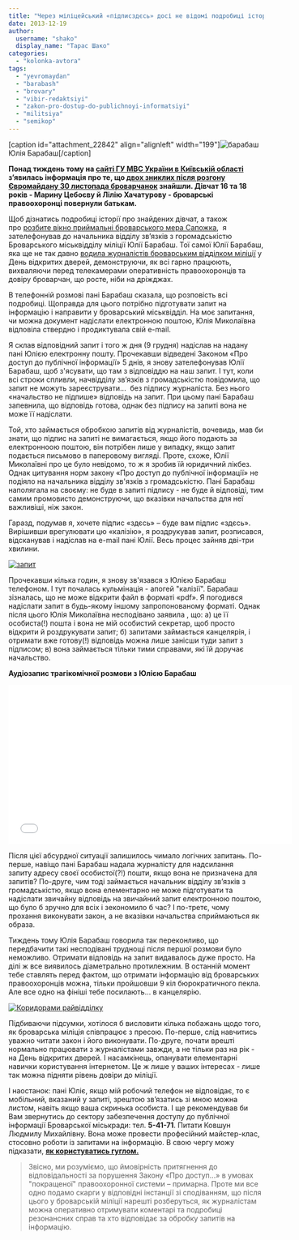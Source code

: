 ```yaml
---
title: "Через міліцейський «підписздєсь» досі не відомі подробиці історії про знайдених броварчанок"
date: 2013-12-19
author: 
  username: "shako"
  display_name: "Тарас Шако"
categories: 
  - "kolonka-avtora"
tags: 
  - "yevromaydan"
  - "barabash"
  - "brovary"
  - "vibir-redaktsiyi"
  - "zakon-pro-dostup-do-publichnoyi-informatsiyi"
  - "militsiya"
  - "semikop"
---
```


\[caption id="attachment\_22842" align="alignleft" width="199"\]![барабаш](https://mpz.brovary.org/wp-content/uploads/2013/12/barabash.jpg) Юлія Барабаш\[/caption\]

**Понад тиждень тому на [сайті ГУ МВС України в Київській області](https://mvs.gov.ua/mvs/control/kyivska/uk/publish/article/94975) з’явилась інформація про те, що [двох зниклих після розгону Євромайдану 30 листопада броварчанок](https://mpz.brovary.org/sered-zniklih-bezvisti-pislya-rozgonu-yevromaydanu-dvi-brovarchanki/) знайшли. Дівчат 16 та 18 років - Марину Цебоєву й Лілію Хачатурову - броварські правоохоронці повернули батькам.**

Щоб дізнатись подробиці історії про знайдених дівчат, а також про [розбите вікно приймальні броварського мера Сапожка](https://mpz.brovary.org/sogodni-vnochi-htos-rozbiv-vikno-u-kabineti-mera-brovariv-sapozhka/),  я зателефонував до начальника відділу зв’язків з горомадськістю Броварського міськвідділу міліції Юлії Барабаш. Тої самої Юлії Барабаш, яка ще не так давно [водила журналістів броварським відділком міліції](https://mpz.brovary.org/brovarski-strazhi-poryadku-proveli-gromadskist-ta-zmi-koridorami-rayviddilku/) у День відкритих дверей, демонструючи, як всі гарно працюють, вихваляючи перед телекамерами оперативність правоохоронців та довіру броварчан, що росте, ніби на дріжджах.

В телефонній розмові пані Барабаш сказала, що розповість всі подробиці. Щоправда для цього потрібно підготувати запит на інформацію і направити у броварський міськвідділ. На моє запитання, чи можна документ надіслати електронною поштою, Юлія Миколаївна відповіла ствердно і продиктувала свій e-mail.

Я склав відповідний запит і того ж дня (9 грудня) надіслав на надану пані Юлією електронну пошту. Прочекавши відведені Законом «Про доступ до публічної інформації» 5 днів, я знову зателефонував Юлії Барабаш, щоб з'ясувати, що там з відповіддю на наш запит. І тут, коли всі строки спливли, начвідділу зв’язків з громадськістю повідомила, що запит не можуть зареєструвати...  без підпису журналіста. Без нього «начальство не підпише» відповідь на запит. При цьому пані Барабаш запевнила, що відповідь готова, однак без підпису на запиті вона не може її надіслати.

Той, хто займається обробкою запитів від журналістів, вочевидь, мав би знати, що підпис на запиті не вимагається, якщо його подають за електронноою поштою, він потрібен лише у випадку, якщо запит подається письмово в паперовому вигляді. Проте, схоже, Юлії Миколаївні про це було невідомо, то ж я зробив їй юридичний лікбез. Однак цитування норм закону «Про доступ до публічної інформації» не подіяло на начальника відділу зв'язків з громадськістю. Пані Барабаш наполягала на своєму: не буде в запиті підпису - не буде й відповіді, тим самим промовисто демонструючи, що вказівки начальства для неї важливіші, ніж закон.

Гаразд, подумав я, хочете підпис «здєсь» – буде вам підпис «здєсь». Вирішивши врегулювати цю «калізію», я роздрукував запит, розписався, відсканував і надіслав на e-mail пані Юлії. Весь процес зайняв дві-три хвилини.

[![запит](https://mpz.brovary.org/wp-content/uploads/2013/12/zapit.jpg)](https://mpz.brovary.org/wp-content/uploads/2013/12/zapit.jpg)

Прочекавши кілька годин, я знову зв'язався з Юлією Барабаш телефоном. І тут почалась кульмінація - апогей "калізії". Барабаш зізналась, що не може відкрити файл в форматі «pdf». Я погодився надіслати запит в будь-якому іншому запропонованому форматі. Однак після цього Юлія Миколаївна несподівано заявила , що: а) це її особиста(!) пошта і вона не мій особистий секретар, щоб просто відкрити й роздрукувати запит; б) запитами займається канцелярія, і отримати вже готову(!) відповідь можна лише занісши туди запит з підписом; в) вона займається тільки тими справами, які їй доручає начальство.

**Аудіозапис трагікомічної розмови з Юлією Барабаш**

<iframe src="//www.youtube.com/embed/WUVZqoxR2gs" height="315" width="560" allowfullscreen frameborder="0"></iframe>

Після цієї абсурдної ситуації залишилось чимало логічних запитань. По-перше, навіщо пані Барабаш надала журналісту для надсилання запиту адресу своєї особистої(?!) пошти, якщо вона не призначена для запитів? По-друге, чим тоді займається начальник відділу зв’язків з громадськістю, якщо вона елементарно не може підготувати та надіслати звичайну відповідь на звичайний запит електронною поштою, що було б зручно для всіх і зекономило б час? І по-третє, чому прохання виконувати закон, а не вказівки начальства сприймаються як образа.

Тиждень тому Юлія Барабаш говорила так переконливо, що передбачити такі несподівані труднощі після першої розмови було неможливо. Отримати відповідь на запит видавалось дуже просто. На ділі ж все виявилось діаметрально протилежним. В останній момент тебе ставлять перед фактом, що отримати інформацію від броварських правоохоронців можна, тільки пройшовши 9 кіл бюрократичного пекла. Але все одно на фініші тебе посилають… в канцелярію.

[![Коридорами райвідділку](https://mpz.brovary.org/wp-content/uploads/2013/12/Koridorami-rayviddilku.jpg)](https://mpz.brovary.org/wp-content/uploads/2013/12/Koridorami-rayviddilku.jpg)

Підбиваючи підсумки, хотілося б висловити кілька побажань щодо того, як броварська міліція співпрацює з пресою. По-перше, слід навчитись уважно читати закон і його виконувати. По-друге, почати врешті нормально працювати з журналістами завжди, а не тільки раз на рік - на День відкритих дверей. І насамкінець, опанувати елементарні навички користування інтернетом. Це ж лише у ваших інтересах - лише так можна підняти рівень довіри до міліції.

І наостанок: пані Юліє, якщо мій робочий телефон не відповідає, то є мобільний, вказаний у запиті, зрештою зв’язатись зі мною можна листом, навіть якщо ваша скринька особиста. І ще рекомендував би Вам звернутись до сектору забезпечення доступу до публічної інформації Броварської міськради: тел. **5-41-71**. Питати Ковшун Людмилу Михайлівну. Вона може провести професійний майстер-клас, стосовно роботи із запитами на інформацію. В свою чергу можу підказати, **[як користуватись гуглом.](http://google.gik-team.com/?q=%D0%B2%D1%96%D0%B4%D0%BA%D1%80%D0%B8%D1%82%D0%B8+%D0%BF%D0%B4%D1%84+%D1%84%D0%B0%D0%B9%D0%BB)**

> Звісно, ми розуміємо, що ймовірність притягнення до відповідальності за порушення Закону «Про доступ…» в умовах "покращеної" правоохоронної системи – примарна. Проте ми все одно подамо скарги у відповідні інстанції зі сподіванням, що після цього у броварській міліції нарешті розберуться, як журналістам можна оперативно отримувати коментарі та подробиці резонансних справ та хто відповідає за обробку запитів на інформацію.
